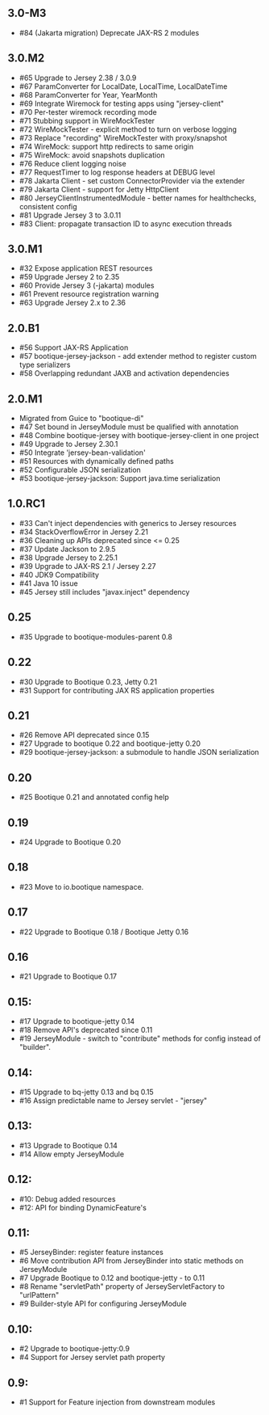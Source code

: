 ## 3.0-M3

* #84 (Jakarta migration) Deprecate JAX-RS 2 modules

## 3.0.M2

* #65 Upgrade to Jersey 2.38 / 3.0.9
* #67 ParamConverter for LocalDate, LocalTime, LocalDateTime
* #68 ParamConverter for Year, YearMonth
* #69 Integrate Wiremock for testing apps using "jersey-client"
* #70 Per-tester wiremock recording mode
* #71 Stubbing support in WireMockTester
* #72 WireMockTester - explicit method to turn on verbose logging 
* #73 Replace "recording" WireMockTester with proxy/snapshot
* #74 WireMock: support http redirects to same origin
* #75 WireMock: avoid snapshots duplication
* #76 Reduce client logging noise
* #77 RequestTimer to log response headers at DEBUG level
* #78 Jakarta Client - set custom ConnectorProvider via the extender
* #79 Jakarta Client - support for Jetty HttpClient
* #80 JerseyClientInstrumentedModule - better names for healthchecks, consistent config
* #81 Upgrade Jersey 3 to 3.0.11
* #83 Client: propagate transaction ID to async execution threads

## 3.0.M1

* #32 Expose application REST resources
* #59 Upgrade Jersey 2 to 2.35
* #60 Provide Jersey 3 (-jakarta) modules
* #61 Prevent resource registration warning
* #63 Upgrade Jersey 2.x to 2.36

## 2.0.B1

* #56 Support JAX-RS Application
* #57 bootique-jersey-jackson - add extender method to register custom type serializers
* #58 Overlapping redundant JAXB and activation dependencies

## 2.0.M1

* Migrated from Guice to "bootique-di"
* #47 Set<Package> bound in JerseyModule must be qualified with annotation
* #48 Combine bootique-jersey with bootique-jersey-client in one project 
* #49 Upgrade to Jersey 2.30.1
* #50 Integrate 'jersey-bean-validation'
* #51 Resources with dynamically defined paths
* #52 Configurable JSON serialization
* #53 bootique-jersey-jackson: Support java.time serialization

## 1.0.RC1

* #33 Can't inject dependencies with generics to Jersey resources
* #34 StackOverflowError in Jersey 2.21
* #36 Cleaning up APIs deprecated since <= 0.25 
* #37 Update Jackson to 2.9.5
* #38 Upgrade Jersey to 2.25.1
* #39 Upgrade to JAX-RS 2.1 / Jersey 2.27
* #40 JDK9 Compatibility
* #41 Java 10 issue
* #45 Jersey still includes "javax.inject" dependency

## 0.25

* #35 Upgrade to bootique-modules-parent 0.8

## 0.22

* #30 Upgrade to Bootique 0.23, Jetty 0.21
* #31 Support for contributing JAX RS application properties

## 0.21

* #26 Remove API deprecated since 0.15
* #27 Upgrade to bootique 0.22 and bootique-jetty 0.20
* #29 bootique-jersey-jackson: a submodule to handle JSON serialization

## 0.20

* #25 Bootique 0.21 and annotated config help

## 0.19

* #24 Upgrade to Bootique 0.20

## 0.18

* #23 Move to io.bootique namespace.

## 0.17

* #22 Upgrade to Bootique 0.18 / Bootique Jetty 0.16

## 0.16

* #21 Upgrade to Bootique 0.17 

## 0.15:

* #17 Upgrade to bootique-jetty 0.14
* #18 Remove API's deprecated since 0.11
* #19 JerseyModule - switch to "contribute" methods for config instead of "builder".

## 0.14:

* #15 Upgrade to bq-jetty 0.13 and bq 0.15
* #16 Assign predictable name to Jersey servlet - "jersey"
 
## 0.13:

* #13 Upgrade to Bootique 0.14
* #14 Allow empty JerseyModule

## 0.12: 

* #10: Debug added resources
* #12: API for binding DynamicFeature's

## 0.11:

* #5 JerseyBinder: register feature instances
* #6 Move contribution API from JerseyBinder into static methods on JerseyModule
* #7 Upgrade Bootique to 0.12 and bootique-jetty - to 0.11
* #8 Rename "servletPath" property of JerseyServletFactory to "urlPattern"
* #9 Builder-style API for configuring JerseyModule

## 0.10:

* #2 Upgrade to bootique-jetty:0.9
* #4 Support for Jersey servlet path property 

## 0.9:

* #1 Support for Feature injection from downstream modules
